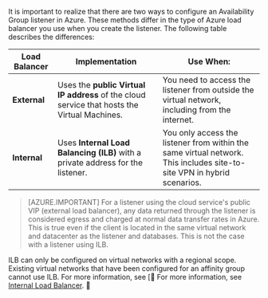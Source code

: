 It is important to realize that there are two ways to configure an Availability Group listener in Azure. These methods differ in the type of Azure load balancer you use when you create the listener. The following table describes the differences:

| Load Balancer | Implementation | Use When: |
| ------------- | -------------- | ----------- |
| **External** | Uses the **public Virtual IP address** of the cloud service that hosts the Virtual Machines. | You need to access the listener from outside the virtual network, including from the internet. |
| **Internal** | Uses **Internal Load Balancing (ILB)** with a private address for the listener. | You only access the listener from within the same virtual network. This includes site-to-site VPN in hybrid scenarios. |

>[AZURE.IMPORTANT] For a listener using the cloud service's public VIP (external load balancer), any data returned through the listener is considered egress and charged at normal data transfer rates in Azure. This is true even if the client is located in the same virtual network and datacenter as the listener and databases. This is not the case with a listener using ILB.

ILB can only be configured on virtual networks with a regional scope. Existing virtual networks that have been configured for an affinity group cannot use ILB. For more information, see [ For more information, see [Internal Load Balancer](/documentation/articles/load-balancer-internal-overview). 
